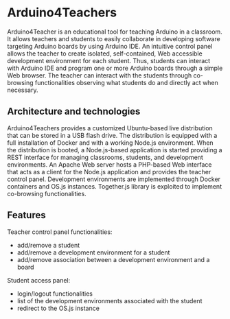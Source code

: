 # Arduino4Teachers
Arduino4Teacher is an educational tool for teaching Arduino in a classroom. It allows teachers and students to easily collaborate in developing software targeting Arduino boards by using Arduino IDE. An intuitive control panel allows the teacher to create isolated, self-contained, Web accessible development environment for each student. Thus, students can interact with Arduino IDE and program one or more Arduino boards through a simple Web browser. The teacher can interact with the students through co-browsing functionalities observing what students do and directly act when necessary. 

## Architecture and technologies
Arduino4Teachers provides a customized Ubuntu-based live distribution that can be stored in a USB flash drive. The distribution is equipped with a full installation of Docker and with a working Node.js environment. When the distribution is booted, a Node.js-based application is started providing a REST interface for managing classrooms, students, and development environments. An Apache Web server hosts a PHP-based Web interface that acts as a client for the Node.js application and provides the teacher control panel. Development environments are implemented through Docker containers and OS.js instances. Together.js library is exploited to implement co-browsing functionalities.

## Features
Teacher control panel functionalities: 

* add/remove a student
* add/remove a development environment for a student
* add/remove association between a development environment and a board

Student access panel:

* login/logout functionalities
* list of the development environments associated with the student
* redirect to the OS.js instance 